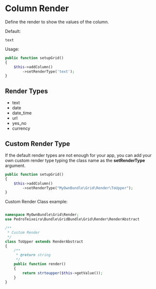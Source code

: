 # Column Render

Define the render to show the values of the column.

Default:

```
text
```

Usage:

```php
public function setupGrid()
{
    $this->addColumn()
        ->setRenderType('text');
}
```

## Render Types

* text
* date
* date_time
* url
* yes_no
* currency

## Custom Render Type

If the default render types are not enough for your app,  you can add your own custom render type typing the class name as the **setRenderType** argument.

```php
public function setupGrid()
{
    $this->addColumn()
        ->setRenderType("MyOwnBundle\Grid\Render\ToUpper");
}
```

Custom Render Class example:

```php

namespace MyOwnBundle\Grid\Render;
use PedroTeixeira\Bundle\GridBundle\Grid\Render\RenderAbstract

/**
 * Custom Render
 */
class ToUpper extends RenderAbstract
{
    /**
     * @return string
     */
    public function render()
    {
        return strtoupper($this->getValue());
    }
}
```
